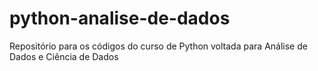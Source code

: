 # python-analise-de-dados
Repositório para os códigos do curso de Python voltada para Análise de Dados e Ciência de Dados
